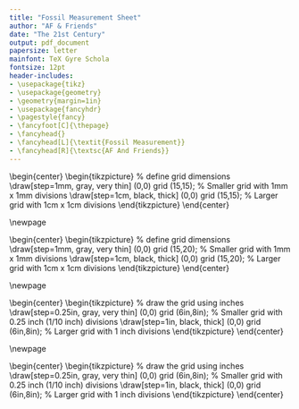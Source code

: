 ```yaml
---
title: "Fossil Measurement Sheet"
author: "AF & Friends"
date: "The 21st Century"
output: pdf_document
papersize: letter
mainfont: TeX Gyre Schola
fontsize: 12pt
header-includes:
- \usepackage{tikz}
- \usepackage{geometry}
- \geometry{margin=1in}
- \usepackage{fancyhdr}
- \pagestyle{fancy}
- \fancyfoot[C]{\thepage}
- \fancyhead{}
- \fancyhead[L]{\textit{Fossil Measurement}}
- \fancyhead[R]{\textsc{AF And Friends}}
---
```




\begin{center}
\begin{tikzpicture}
  % define grid dimensions
  \draw[step=1mm, gray, very thin] (0,0) grid (15,15); % Smaller grid with 1mm x 1mm divisions
  \draw[step=1cm, black, thick] (0,0) grid (15,15);  % Larger grid with 1cm x 1cm divisions
\end{tikzpicture}
\end{center}

\newpage

\begin{center}
\begin{tikzpicture}
  % define grid dimensions
  \draw[step=1mm, gray, very thin] (0,0) grid (15,20); % Smaller grid with 1mm x 1mm divisions
  \draw[step=1cm, black, thick] (0,0) grid (15,20);  % Larger grid with 1cm x 1cm divisions
\end{tikzpicture}
\end{center}

\newpage

\begin{center}
\begin{tikzpicture}
  % draw the grid using inches
  \draw[step=0.25in, gray, very thin] (0,0) grid (6in,8in); % Smaller grid with 0.25 inch (1/10 inch) divisions
  \draw[step=1in, black, thick] (0,0) grid (6in,8in);  % Larger grid with 1 inch divisions
\end{tikzpicture}
\end{center}

\newpage

\begin{center}
\begin{tikzpicture}
  % draw the grid using inches
  \draw[step=0.25in, gray, very thin] (0,0) grid (6in,8in); % Smaller grid with 0.25 inch (1/10 inch) divisions
  \draw[step=1in, black, thick] (0,0) grid (6in,8in);  % Larger grid with 1 inch divisions
\end{tikzpicture}
\end{center}

<!--
FIRST ATTEMPT

\begin{tikzpicture}
  \draw[step=1mm, gray, very thin] (0,0) grid (19,25); % Smaller grid with 1mm x 1mm divisions
  \draw[step=1cm, black, thick] (0,0) grid (19,25);  % Larger grid with 1cm x 1cm divisions
\end{tikzpicture} -->
